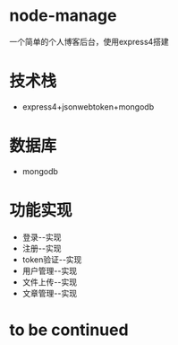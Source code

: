 # node-manage
一个简单的个人博客后台，使用express4搭建

# 技术栈
+ express4+jsonwebtoken+mongodb

# 数据库
+ mongodb

# 功能实现
+ 登录--实现
+ 注册--实现
+ token验证--实现
+ 用户管理--实现
+ 文件上传--实现
+ 文章管理--实现

# to be continued